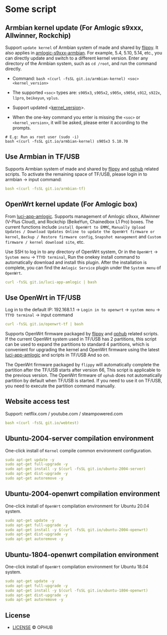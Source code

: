 # Some script

## Armbian kernel update (For Amlogic s9xxx, Allwinner, Rockchip)

Support `update kernel` of Armbian system of made and shared by [flippy](https://github.com/unifreq). It also applies in [amlogic-s9xxx-armbian](https://github.com/ophub/amlogic-s9xxx-armbian). For example, 5.4, 5.10, 5.14, etc., you can directly update and switch to a different kernel version. Enter any directory of the Armbian system, such as `cd /root`, and run the command directly. 

- Command: `bash <(curl -fsSL git.io/armbian-kernel) <soc> <kernel_version>`

- The supported `<soc>` types are: `s905x3`, `s905x2`, `s905x`, `s905d`, `s912`, `s922x`, `l1pro`, `beikeyun`, `vplus`.

- Support updated <[kernel_version](https://github.com/ophub/flippy-kernel/tree/main/library)>.

- When the one-key command you enter is missing the `<soc>` or `<kernel_version>`, it will be asked, please enter it according to the prompts.

```shell
# E.g: Run as root user (sudo -i)
bash <(curl -fsSL git.io/armbian-kernel) s905x3 5.10.70
```

## Use Armbian in TF/USB

Supports Armbian system of made and shared by [flippy](https://github.com/unifreq) and [ophub](https://github.com/ophub/amlogic-s9xxx-armbian) related scripts. To activate the remaining space of TF/USB, please login in to armbian → input command:

```yaml
bash <(curl -fsSL git.io/armbian-tf)
```

## OpenWrt kernel update (For Amlogic box)

From [luci-app-amlogic](https://github.com/ophub/luci-app-amlogic). Supports management of Amlogic s9xxx, Allwinner (V-Plus Cloud), and Rockchip (BeikeYun, Chainedbox L1 Pro) boxes. The current functions include `install OpenWrt to EMMC`, `Manually Upload Updates / Download Updates Online to update the OpenWrt firmware or kernel`, `Backup / Restore firmware config`, `Snapshot management` and `Custom firmware / kernel download site`, etc.

Use SSH to log in to any directory of OpenWrt system, Or in the `OpenWrt` → `System menu` → `TTYD terminal`, Run the onekey install command to automatically download and install this plugin. After the installation is complete, you can find the `Amlogic Service` plugin under the `System menu` of `OpenWrt`.

```yaml
curl -fsSL git.io/luci-app-amlogic | bash
```

## Use OpenWrt in TF/USB

Log in to the default IP: 192.168.1.1 →  `Login in to openwrt` → `system menu` → `TTYD terminal` → input command

```yaml
curl -fsSL git.io/openwrt-tf | bash
```

Supports OpenWrt firmware packaged by [flippy](https://github.com/unifreq/openwrt_packit) and [ophub](https://github.com/ophub/amlogic-s9xxx-openwrt) related scripts. If the current OpenWrt system used in TF/USB has 2 partitions, this script can be used to expand the partitions to standard 4 partitions, which is convenient for upgrading the kernel and OpenWrt firmware using the latest [luci-app-amlogic](https://github.com/ophub/luci-app-amlogic) and scripts in TF/USB And so on.

The OpenWrt firmware packaged by `flippy` will automatically complete the partition after the TF/USB starts after version 66, This script is applicable to the previous version. The OpenWrt firmware of `ophub` does not automatically partition by default when TF/USB is started. If you need to use it on TF/USB, you need to execute the partition command manually.

## Website access test

Support: netflix.com / youtube.com / steampowered.com

```yaml
bash <(curl -fsSL git.io/webtest)
```

## Ubuntu-2004-server compilation environment

One-click install of `Kernel` compile common environment configuration.

```yaml
sudo apt-get update -y
sudo apt-get full-upgrade -y
sudo apt-get install -y $(curl -fsSL git.io/ubuntu-2004-server)
sudo apt-get dist-upgrade -y
sudo apt-get autoremove -y
```

## Ubuntu-2004-openwrt compilation environment

One-click install of `OpenWrt` compilation environment for Ubuntu 20.04 system.

```yaml
sudo apt-get update -y
sudo apt-get full-upgrade -y
sudo apt-get install -y $(curl -fsSL git.io/ubuntu-2004-openwrt)
sudo apt-get dist-upgrade -y
sudo apt-get autoremove -y
```

## Ubuntu-1804-openwrt compilation environment

One-click install of `OpenWrt` compilation environment for Ubuntu 18.04 system.

```yaml
sudo apt-get update -y
sudo apt-get full-upgrade -y
sudo apt-get install -y $(curl -fsSL git.io/ubuntu-1804-openwrt)
sudo apt-get dist-upgrade -y
sudo apt-get autoremove -y
```

## License
- [LICENSE](https://github.com/ophub/script/blob/main/LICENSE) © OPHUB
